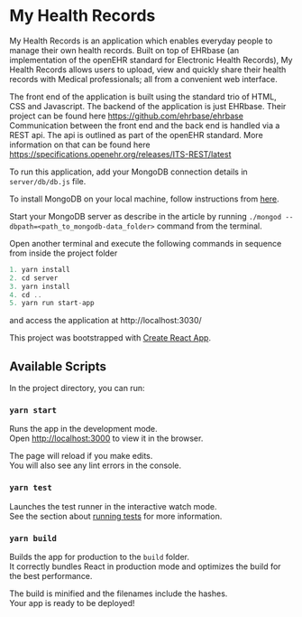 
# My Health Records

  My Health Records is an application which enables everyday people to manage their own health records. Built on top of EHRbase (an implementation of the openEHR standard for Electronic Health Records), My Health Records allows users to upload, view and quickly share their health records with Medical professionals; all from a convenient web interface.
  
  The front end of the application is built using the standard trio of HTML, CSS and Javascript. The backend of the application is just EHRbase. Their project can be found here https://github.com/ehrbase/ehrbase Communication between the front end and the back end is handled via a REST api. The api is outlined as part of the openEHR standard. More information on that can be found here https://specifications.openehr.org/releases/ITS-REST/latest
  
  To run this application, add your MongoDB connection details in `server/db/db.js` file.

To install MongoDB on your local machine, follow instructions from [here](https://levelup.gitconnected.com/how-to-install-mongodb-database-on-local-environment-19a8a76f1b92?source=friends_link&sk=416b443bad1f86b292e4b72602cf5c9b).

Start your MongoDB server as describe in the article by running `./mongod --dbpath=<path_to_mongodb-data_folder>` command from the terminal.

Open another terminal and execute the following commands in sequence from inside the project folder

```js
1. yarn install
2. cd server
3. yarn install
4. cd ..
5. yarn run start-app
```

and access the application at http://localhost:3030/

This project was bootstrapped with [Create React App](https://github.com/facebook/create-react-app).

## Available Scripts

In the project directory, you can run:

### `yarn start`

Runs the app in the development mode.<br />
Open [http://localhost:3000](http://localhost:3000) to view it in the browser.

The page will reload if you make edits.<br />
You will also see any lint errors in the console.

### `yarn test`

Launches the test runner in the interactive watch mode.<br />
See the section about [running tests](https://facebook.github.io/create-react-app/docs/running-tests) for more information.

### `yarn build`

Builds the app for production to the `build` folder.<br />
It correctly bundles React in production mode and optimizes the build for the best performance.

The build is minified and the filenames include the hashes.<br />
Your app is ready to be deployed!
